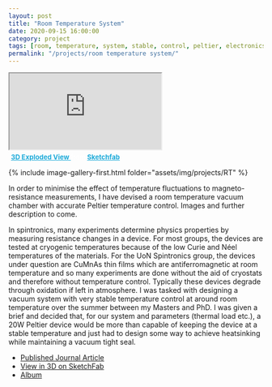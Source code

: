 ```yaml
---
layout: post
title: "Room Temperature System"
date: 2020-09-15 16:00:00
category: project
tags: [room, temperature, system, stable, control, peltier, electronics, design, cad]
permalink: "/projects/room temperature system/"
---
```


<div>
<span class="image left"> 
<div class="ratio-16-9"> <iframe class="ratio-inner" title="Peltier Controlled Vacuum System - Exploded View" allowfullscreen mozallowfullscreen="true" webkitallowfullscreen="true" allow="autoplay; fullscreen; xr-spatial-tracking" xr-spatial-tracking execution-while-out-of-viewport execution-while-not-rendered web-share src="https://sketchfab.com/models/7c1241b2a7914d39afcc135100ca44ca/embed"> </iframe> <p style="font-size: 13px; font-weight: normal; margin: 5px; color: #FFFFFF;"> <a href="https://sketchfab.com/3d-models/peltier-controlled-vacuum-system-exploded-view-7c1241b2a7914d39afcc135100ca44ca?utm_medium=embed&utm_campaign=share-popup&utm_content=7c1241b2a7914d39afcc135100ca44ca" target="_blank" style="font-weight: bold; color: #1CAAD9;"> 3D Exploded View </a>from <a href="https://sketchfab.com?utm_medium=embed&utm_campaign=share-popup&utm_content=7c1241b2a7914d39afcc135100ca44ca" target="_blank" style="font-weight: bold; color: #1CAAD9;">Sketchfab</a></p></div>
<p>{% include image-gallery-first.html folder="assets/img/projects/RT" %}</p>
</span>


<p>
In order to minimise the effect of temperature fluctuations to magneto-resistance measurements, I have devised a room temperature vacuum chamber with accurate Peltier temperature control. Images and further description to come.</p>

<p>
In spintronics, many experiments determine physics properties by measuring resistance changes in a device. For most groups, the devices are tested at cryogenic temperatures because of the low Curie and Néel temperatures of the materials. For the  UoN Spintronics group, the devices under question are CuMnAs thin films which are antiferromagnetic at room temperature and so many experiments are done without the aid of cryostats and therefore without temperature control. Typically these devices degrade through oxidation if left in atmosphere. I was tasked with designing a vacuum system with very stable temperature control at around room temperature over the summer between my Masters and PhD. I was given a brief and decided that, for our system and parameters (thermal load etc.), a 20W Peltier device would be more than capable of keeping the device at a stable temperature and just had to design some way to achieve heatsinking while maintaining a vacuum tight seal.
</p>

</div>


<ul class="actions">
    <li><a href="https://arxiv.org/abs/2403.03745" class="button" target="_blank"><icon class="fab fa-file-pdf"></icon> Published Journal Article</a></li>
    <li><a class="button" target="_blank" href="https://sketchfab.com/stuple/collections/rts"><span class="fa fa-cube"></span> View in 3D on SketchFab</a></li>
    <li><a class="button" href="/projects/RTsystem_images/">Album</a></li>
</ul>
